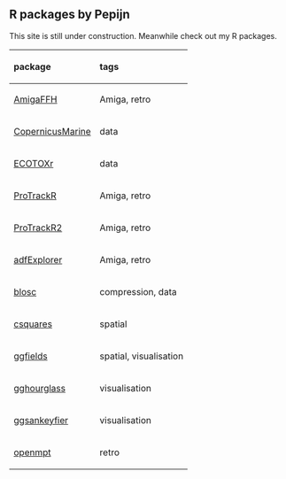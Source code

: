 
## R packages by Pepijn

This site is still under construction. Meanwhile check out my R
packages.

<table>

<thead>

<tr>

<th style="text-align:left;">

package
</th>

<th style="text-align:left;">

tags
</th>

</tr>

</thead>

<tbody>

<tr>

<td style="text-align:left;">

<a href="https://pepijn-devries.github.io/AmigaFFH/">AmigaFFH</a>
</td>

<td style="text-align:left;">

Amiga, retro
</td>

</tr>

<tr>

<td style="text-align:left;">

<a href="https://pepijn-devries.github.io/CopernicusMarine/">CopernicusMarine</a>
</td>

<td style="text-align:left;">

data
</td>

</tr>

<tr>

<td style="text-align:left;">

<a href="https://pepijn-devries.github.io/ECOTOXr/">ECOTOXr</a>
</td>

<td style="text-align:left;">

data
</td>

</tr>

<tr>

<td style="text-align:left;">

<a href="https://pepijn-devries.github.io/ProTrackR/">ProTrackR</a>
</td>

<td style="text-align:left;">

Amiga, retro
</td>

</tr>

<tr>

<td style="text-align:left;">

<a href="https://pepijn-devries.github.io/ProTrackR2/">ProTrackR2</a>
</td>

<td style="text-align:left;">

Amiga, retro
</td>

</tr>

<tr>

<td style="text-align:left;">

<a href="https://pepijn-devries.github.io/adfExplorer/">adfExplorer</a>
</td>

<td style="text-align:left;">

Amiga, retro
</td>

</tr>

<tr>

<td style="text-align:left;">

<a href="https://pepijn-devries.github.io/blosc/">blosc</a>
</td>

<td style="text-align:left;">

compression, data
</td>

</tr>

<tr>

<td style="text-align:left;">

<a href="https://pepijn-devries.github.io/csquares/">csquares</a>
</td>

<td style="text-align:left;">

spatial
</td>

</tr>

<tr>

<td style="text-align:left;">

<a href="https://pepijn-devries.github.io/ggfields/">ggfields</a>
</td>

<td style="text-align:left;">

spatial, visualisation
</td>

</tr>

<tr>

<td style="text-align:left;">

<a href="https://pepijn-devries.github.io/gghourglass/">gghourglass</a>
</td>

<td style="text-align:left;">

visualisation
</td>

</tr>

<tr>

<td style="text-align:left;">

<a href="https://pepijn-devries.github.io/ggsankeyfier/">ggsankeyfier</a>
</td>

<td style="text-align:left;">

visualisation
</td>

</tr>

<tr>

<td style="text-align:left;">

<a href="https://pepijn-devries.github.io/openmpt/">openmpt</a>
</td>

<td style="text-align:left;">

retro
</td>

</tr>

</tbody>

</table>
